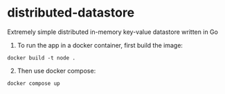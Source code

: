 # distributed-datastore

Extremely simple distributed in-memory key-value datastore written in Go

1. To run the app in a docker container, first build the image:

`docker build -t node .`

2. Then use docker compose:

`docker compose up`

